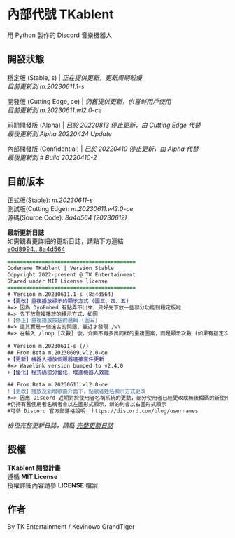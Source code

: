 # 內部代號 TKablent
用 Python 製作的 Discord 音樂機器人

## 開發狀態
穩定版 (Stable, s) | *正在提供更新，更新周期較慢*  
*目前更新到 m.20230611.1-s*  

開發版 (Cutting Edge, ce) | *仍舊提供更新，供嘗鮮用戶使用*  
*目前更新到 m.20230611.wl2.0-ce*  

前期開發版 (Alpha) | *已於 20220813 停止更新，由 Cutting Edge 代替*  
*最後更新到 Alpha 20220424 Update*  

內部開發版 (Confidential) | *已於 20220410 停止更新，由 Alpha 代替*  
*最後更新到 # Build 20220410-2*

## 目前版本
正式版(Stable): *m.20230611-s*  
測試版(Cutting Edge): *m.20230611.wl2.0-ce*  
源碼(Source Code): *8a4d564 (20230612)*
  
**最新更新日誌**  
如需觀看更詳細的更新日誌，請點下方連結  
[e0d8994...8a4d564](https://github.com/TK-Entertainment/tkablent/compare/e0d8994...8a4d564)

```diff
=========================================
Codename TKablent | Version Stable
Copyright 2022-present @ TK Entertainment
Shared under MIT License license
=========================================
# Version m.20230611.1-s (8a4d564)
+【更改】重複播放標示的顯示方式 (圖三、四、五)
#=> 因為 DynEmbed 有點弄不出來，只好先下放一些部分功能到穩定版啦
#=> 先下放重複播放的標示方式，如圖
!【修正】重複播放按鈕的邏輯 (圖五)
#=> 這其實是一個遠古的問題，最近才發現 /w\
#=> 在輸入 /loop [次數] 後，介面不再多出同樣的重複圖案，而是顯示次數 (如果有指定次數的話)

# Version m.20230611-s (/)
## From Beta m.20230609.wl2.0-ce
+【更新】機器人播放伺服器連接套件更新
#=> Wavelink version bumped to v2.4.0
+【優化】程式碼部分優化，增進機器人效能

## From Beta m.20230611.wl2.0-ce
!【更改】播放及新增歌曲介面下，點歌者姓名顯示方式更改
#=> 因應 Discord 近期對於使用者名稱系統的更動，部分使用者已經更改成無後輟碼的新使用者名稱格式，故機器人修正部分顯示問題 (本來會顯示#0) (我知道有些人很不爽這個變更，但沒辦法ww)
#仍持有舊使用者名稱者會以左圖形式顯示，新的則會以右圖形式顯示
#可參 Discord 官方部落格說明: https://discord.com/blog/usernames
```  
*檢視完整更新日誌，請點 [完整更新日誌](https://github.com/TK-Entertainment/tkablent/blob/main/CHANGELOG.md)*
## 授權
**TKablent 開發計畫**  
遵循 **MIT License**  
授權詳細內容請參 **LICENSE** 檔案
## 作者
By TK Entertainment / Kevinowo GrandTiger
